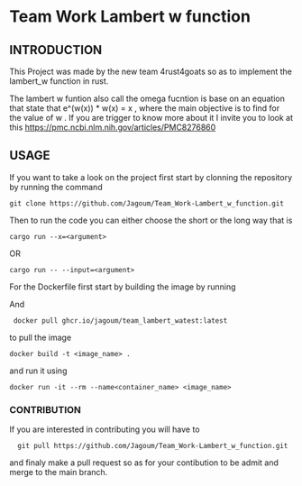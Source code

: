 # Team Work Lambert w function

   ## INTRODUCTION
 This Project was made by the new team 4rust4goats so as to implement  the lambert_w function in rust.

 The lambert w funtion also call the omega fucntion is base on an equation that state that e^(w(x)) * w(x) = x , where the main objective is to find for the value of w . If you are trigger to know more about it I invite you  to look at this https://pmc.ncbi.nlm.nih.gov/articles/PMC8276860


  ## USAGE

  If you want to take a look on the project first start by clonning the repository by running the command 

    git clone https://github.com/Jagoum/Team_Work-Lambert_w_function.git

 Then to run the code you can either choose the short or the long way that is 

    cargo run --x=<argument>

OR
    
    cargo run -- --input=<argument>

   For the Dockerfile first start by building the image by running 

   And 

     docker pull ghcr.io/jagoum/team_lambert_watest:latest    
to pull the image 


    docker build -t <image_name> .

and run it using 

    docker run -it --rm --name<container_name> <image_name>


### CONTRIBUTION

 If you are interested in contributing you will have to  

      git pull https://github.com/Jagoum/Team_Work-Lambert_w_function.git



and finaly make a pull request so as for your contibution to be admit and merge to the main branch.
